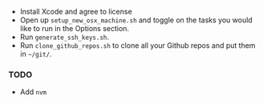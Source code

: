 - Install Xcode and agree to license
- Open up `setup_new_osx_machine.sh` and toggle on the tasks you would like to
  run in the Options section.
- Run `generate_ssh_keys.sh`.
- Run `clone_github_repos.sh` to clone all your Github repos and put them in `~/git/`.

### TODO
- Add `nvm`
